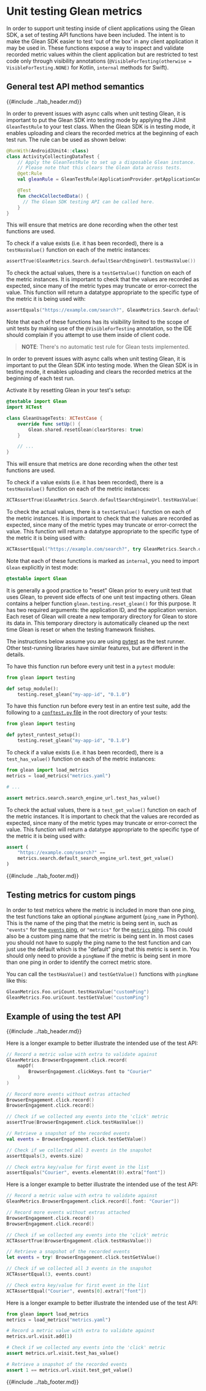 # Unit testing Glean metrics

In order to support unit testing inside of client applications using the Glean SDK, a set of testing API functions have been included.
The intent is to make the Glean SDK easier to test 'out of the box' in any client application it may be used in.
These functions expose a way to inspect and validate recorded metric values within the client application but are restricted to test code only through visibility annotations
(`@VisibleForTesting(otherwise = VisibleForTesting.NONE)` for Kotlin, `internal` methods for Swift).

## General test API method semantics

{{#include ../tab_header.md}}

<div data-lang="Kotlin" class="tab">

In order to prevent issues with async calls when unit testing Glean,
it is important to put the Glean SDK into testing mode by applying the JUnit `GleanTestRule` to your test class.
When the Glean SDK is in testing mode, it enables uploading and clears the recorded metrics at the beginning of each test run.
The rule can be used as shown below:

```kotlin
@RunWith(AndroidJUnit4::class)
class ActivityCollectingDataTest {
    // Apply the GleanTestRule to set up a disposable Glean instance.
    // Please note that this clears the Glean data across tests.
    @get:Rule
    val gleanRule = GleanTestRule(ApplicationProvider.getApplicationContext())

    @Test
    fun checkCollectedData() {
      // The Glean SDK testing API can be called here.
    }
}
```

This will ensure that metrics are done recording when the other test functions are used.

To check if a value exists (i.e. it has been recorded), there is a `testHasValue()` function on each of the metric instances:

```kotlin
assertTrue(GleanMetrics.Search.defaultSearchEngineUrl.testHasValue())
```

To check the actual values, there is a `testGetValue()` function on each of the metric instances.
It is important to check that the values are recorded as expected, since many of the metric types may truncate or error-correct the value.
This function will return a datatype appropriate to the specific type of the metric it is being used with:

```kotlin
assertEquals("https://example.com/search?", GleanMetrics.Search.defaultSearchEngineUrl.testGetValue())
```

Note that each of these functions has its visibility limited to the scope of unit tests by making use of the `@VisibleForTesting` annotation,
so the IDE should complain if you attempt to use them inside of client code.

</div>

<div data-lang="Swift" class="tab">

> **NOTE**: There's no automatic test rule for Glean tests implemented.

In order to prevent issues with async calls when unit testing Glean, it is important to put the Glean SDK into testing mode.
When the Glean SDK is in testing mode, it enables uploading and clears the recorded metrics at the beginning of each test run.

Activate it by resetting Glean in your test's setup:

```swift
@testable import Glean
import XCTest

class GleanUsageTests: XCTestCase {
    override func setUp() {
        Glean.shared.resetGlean(clearStores: true)
    }

    // ...
}
```

This will ensure that metrics are done recording when the other test functions are used.

To check if a value exists (i.e. it has been recorded), there is a `testHasValue()` function on each of the metric instances:

```Swift
XCTAssertTrue(GleanMetrics.Search.defaultSearchEngineUrl.testHasValue())
```

To check the actual values, there is a `testGetValue()` function on each of the metric instances.
It is important to check that the values are recorded as expected, since many of the metric types may truncate or error-correct the value.
This function will return a datatype appropriate to the specific type of the metric it is being used with:

```Swift
XCTAssertEqual("https://example.com/search?", try GleanMetrics.Search.defaultSearchEngineUrl.testGetValue())
```

Note that each of these functions is marked as `internal`, you need to import `Glean` explicitly in test mode:

```Swift
@testable import Glean
```

</div>

<div data-lang="Python" class="tab">

It is generally a good practice to "reset" Glean prior to every unit test that uses Glean, to prevent side effects of one unit test impacting others.
Glean contains a helper function `glean.testing.reset_glean()` for this purpose.
It has two required arguments: the application ID, and the application version.
Each reset of Glean will create a new temporary directory for Glean to store its data in.
This temporary directory is automatically cleaned up the next time Glean is reset or when the testing framework finishes.

The instructions below assume you are using [pytest](https://pypi.org/project/pytest/) as the test runner.
Other test-running libraries have similar features, but are different in the details.

To have this function run before every unit test in a `pytest` module:

```python
from glean import testing

def setup_module():
    testing.reset_glean("my-app-id", "0.1.0")
```

To have this function run before every test in an entire test suite, add the following to a [`conftest.py` file](https://docs.pytest.org/en/latest/writing_plugins.html#conftest-py-local-per-directory-plugins) in the root directory of your tests:

```python
from glean import testing

def pytest_runtest_setup():
    testing.reset_glean("my-app-id", "0.1.0")
```

To check if a value exists (i.e. it has been recorded), there is a `test_has_value()` function on each of the metric instances:

```python
from glean import load_metrics
metrics = load_metrics("metrics.yaml")

# ...

assert metrics.search.search_engine_url.test_has_value()
```

To check the actual values, there is a `test_get_value()` function on each of the metric instances.
It is important to check that the values are recorded as expected, since many of the metric types may truncate or error-correct the value.
This function will return a datatype appropriate to the specific type of the metric it is being used with:

```python
assert (
    "https://example.com/search?" ==
    metrics.search.default_search_engine_url.test_get_value()
)
```

</div>

{{#include ../tab_footer.md}}

## Testing metrics for custom pings

In order to test metrics where the metric is included in more than one ping, the test functions take an optional `pingName` argument (`ping_name` in Python).
This is the name of the ping that the metric is being sent in, such as `"events"` for the [`events` ping](pings/events.md),
or `"metrics"` for the [`metrics` ping](pings/metrics.md).
This could also be a custom ping name that the metric is being sent in.
In most cases you should not have to supply the ping name to the test function and can just use the default which is the "default" ping that this metric is sent in.
You should only need to provide a `pingName` if the metric is being sent in more than one ping in order to identify the correct metric store.

You can call the `testHasValue()` and `testGetValue()` functions with `pingName` like this:

```kotlin
GleanMetrics.Foo.uriCount.testHasValue("customPing")
GleanMetrics.Foo.uriCount.testGetValue("customPing")
```

## Example of using the test API

{{#include ../tab_header.md}}

<div data-lang="Kotlin" class="tab">

Here is a longer example to better illustrate the intended use of the test API:

```kotlin
// Record a metric value with extra to validate against
GleanMetrics.BrowserEngagement.click.record(
    mapOf(
        BrowserEngagement.clickKeys.font to "Courier"
    )
)

// Record more events without extras attached
BrowserEngagement.click.record()
BrowserEngagement.click.record()

// Check if we collected any events into the 'click' metric
assertTrue(BrowserEngagement.click.testHasValue())

// Retrieve a snapshot of the recorded events
val events = BrowserEngagement.click.testGetValue()

// Check if we collected all 3 events in the snapshot
assertEquals(3, events.size)

// Check extra key/value for first event in the list
assertEquals("Courier", events.elementAt(0).extra["font"])
```

</div>

<div data-lang="Swift" class="tab">

Here is a longer example to better illustrate the intended use of the test API:

```Swift
// Record a metric value with extra to validate against
GleanMetrics.BrowserEngagement.click.record([.font: "Courier"])

// Record more events without extras attached
BrowserEngagement.click.record()
BrowserEngagement.click.record()

// Check if we collected any events into the 'click' metric
XCTAssertTrue(BrowserEngagement.click.testHasValue())

// Retrieve a snapshot of the recorded events
let events = try! BrowserEngagement.click.testGetValue()

// Check if we collected all 3 events in the snapshot
XCTAssertEqual(3, events.count)

// Check extra key/value for first event in the list
XCTAssertEqual("Courier", events[0].extra?["font"])
```

</div>

<div data-lang="Python" class="tab">

Here is a longer example to better illustrate the intended use of the test API:

```python
from glean import load_metrics
metrics = load_metrics("metrics.yaml")

# Record a metric value with extra to validate against
metrics.url.visit.add(1)

# Check if we collected any events into the 'click' metric
assert metrics.url.visit.test_has_value()

# Retrieve a snapshot of the recorded events
assert 1 == metrics.url.visit.test_get_value()
```

</div>

{{#include ../tab_footer.md}}
